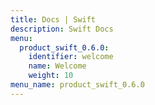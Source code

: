 ```yaml
---
title: Docs | Swift
description: Swift Docs
menu:
  product_swift_0.6.0:
    identifier: welcome
    name: Welcome
    weight: 10
menu_name: product_swift_0.6.0
---
```


